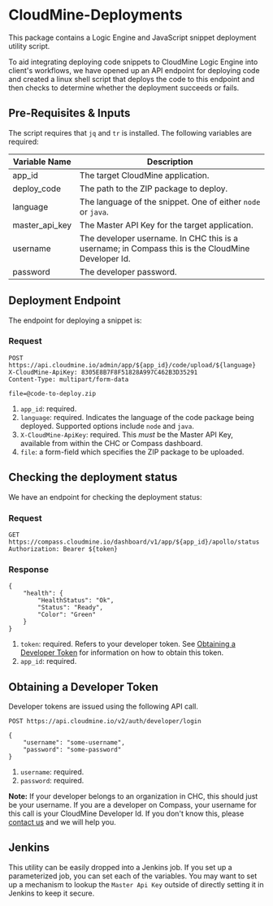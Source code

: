 # CloudMine-Deployments

This package contains a Logic Engine and JavaScript snippet deployment utility script. 

To aid integrating deploying code snippets to CloudMine Logic Engine into client's workflows, we have opened up an API endpoint for deploying code and created a linux shell script that deploys the code to this endpoint and then checks to determine whether the deployment succeeds or fails. 

## Pre-Requisites & Inputs

The script requires that `jq` and `tr` is installed. The following variables are required:

| Variable Name  |  Description |
|---|---|
| app_id  |  The target CloudMine application. | 
| deploy_code	  | The path to the ZIP package to deploy.  | 
| language  |  The language of the snippet. One of either `node` or `java`. | 
| master_api_key | The Master API Key for the target application. |
| username | The developer username. In CHC this is a username; in Compass this is the CloudMine Developer Id. | 
| password | The developer password. | 

## Deployment Endpoint
The endpoint for deploying a snippet is:

### Request
```http
POST https://api.cloudmine.io/admin/app/${app_id}/code/upload/${language}
X-CloudMine-ApiKey: 8305E8B7F8F51828A997C462B3D35291
Content-Type: multipart/form-data

file=@code-to-deploy.zip
```
1. `app_id`: required.
2. `language`: required. Indicates the language of the code package being deployed. Supported options include `node` and `java`. 
3. `X-CloudMine-ApiKey`: required. This *must* be the Master API Key, available from within the CHC or Compass dashboard. 
4. `file`: a form-field which specifies the ZIP package to be uploaded. 

## Checking the deployment status

We have an endpoint for checking the deployment status:

### Request 
```http
GET https://compass.cloudmine.io/dashboard/v1/app/${app_id}/apollo/status
Authorization: Bearer ${token}
```

### Response 
```http
{
    "health": {
        "HealthStatus": "Ok",
        "Status": "Ready",
        "Color": "Green"
    }
}
```
1. `token`: required. Refers to your developer token. See [Obtaining a Developer Token](#obtaining-a-developer-token) for information on how to obtain this token. 
2. `app_id`: required.


## Obtaining a Developer Token

Developer tokens are issued using the following API call. 

```http
POST https://api.cloudmine.io/v2/auth/developer/login

{
	"username": "some-username",
	"password": "some-password"
}
```
1. `username`: required. 
2. `password`: required. 

**Note:** If your developer belongs to an organization in CHC, this should just be your username. If you are a developer on Compass, your username for this call is your CloudMine Developer Id. If you don't know this, please [contact us](mailto:support@cloudmineinc.com) and we will help you.

## Jenkins

This utility can be easily dropped into a Jenkins job. If you set up a parameterized job, you can set each of the variables. You may want to set up a mechanism to lookup the `Master Api Key` outside of directly setting it in Jenkins to keep it secure.